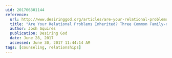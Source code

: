 ```yaml
---
uid: 201706301144
reference:
  url: http://www.desiringgod.org/articles/are-your-relational-problems-inherited
  title: "Are Your Relational Problems Inherited? Three Common Family-of-Origin Issues"
  author: Josh Squires
  publication: Desiring God
  date: June 28, 2017
  accessed: June 30, 2017 11:44:14 AM
tags: [counseling, relationships]
---
```

